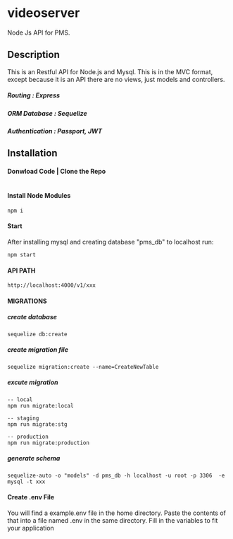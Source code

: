 # videoserver
Node Js API for PMS.

## Description
This is an Restful API for Node.js and Mysql. This is in the MVC format,
except because it is an API there are no views, just models and controllers.

##### Routing         : Express
##### ORM Database    : Sequelize
##### Authentication  : Passport, JWT

## Installation

#### Donwload Code | Clone the Repo

```
```

#### Install Node Modules
```
npm i
```

#### Start
After installing mysql and creating database "pms_db" to localhost run:
```
npm start
```

#### API PATH
```
http://localhost:4000/v1/xxx
```

#### MIGRATIONS

##### create database
```
sequelize db:create
```

##### create migration file
```
sequelize migration:create --name=CreateNewTable
```

##### excute migration
```
-- local
npm run migrate:local

-- staging
npm run migrate:stg

-- production
npm run migrate:production
```
##### generate schema
```
sequelize-auto -o "models" -d pms_db -h localhost -u root -p 3306  -e mysql -t xxx
```

#### Create .env File
You will find a example.env file in the home directory. Paste the contents of that into a file named .env in the same directory.
Fill in the variables to fit your application

